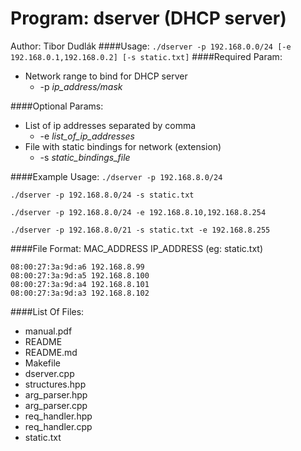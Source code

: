 # Program: dserver (DHCP server)
Author: Tibor Dudlák
####Usage:
`./dserver -p 192.168.0.0/24 [-e 192.168.0.1,192.168.0.2] [-s static.txt]`
####Required Param:
* Network range to bind for DHCP server
    * -p *ip_address/mask*

####Optional Params:
* List of ip addresses separated by comma
    * -e *list_of_ip_addresses*
* File with static bindings for network (extension)
    * -s *static_bindings_file*

####Example Usage:
`./dserver -p 192.168.8.0/24`

`./dserver -p 192.168.8.0/24 -s static.txt`

`./dserver -p 192.168.8.0/24 -e 192.168.8.10,192.168.8.254`

`./dserver -p 192.168.8.0/21 -s static.txt -e 192.168.8.255`

####File Format:
MAC_ADDRESS IP_ADDRESS (eg: static.txt)
```
08:00:27:3a:9d:a6 192.168.8.99
08:00:27:3a:9d:a5 192.168.8.100
08:00:27:3a:9d:a4 192.168.8.101
08:00:27:3a:9d:a3 192.168.8.102
```
####List Of Files:
* manual.pdf
* README
* README.md
* Makefile
* dserver.cpp
* structures.hpp
* arg_parser.hpp
* arg_parser.cpp
* req_handler.hpp
* req_handler.cpp
* static.txt
